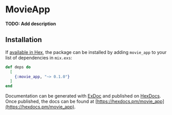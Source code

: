 # MovieApp

**TODO: Add description**

## Installation

If [available in Hex](https://hex.pm/docs/publish), the package can be installed
by adding `movie_app` to your list of dependencies in `mix.exs`:

```elixir
def deps do
  [
    {:movie_app, "~> 0.1.0"}
  ]
end
```

Documentation can be generated with [ExDoc](https://github.com/elixir-lang/ex_doc)
and published on [HexDocs](https://hexdocs.pm). Once published, the docs can
be found at [https://hexdocs.pm/movie_app](https://hexdocs.pm/movie_app).

